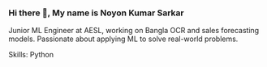 ### Hi there 👋, My name is Noyon Kumar Sarkar
Junior ML Engineer at AESL, working on Bangla OCR and sales forecasting models. Passionate about applying ML to solve real-world problems.

Skills: Python





